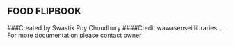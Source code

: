 ## FOOD FLIPBOOK
###Created by Swastik Roy Choudhury
####Credit wawasensei libraries.....
For more documentation please contact owner
